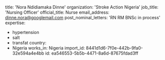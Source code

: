 title: 'Nora Ndidiamaka Dinne'
organization: 'Stroke Action Nigeria'
job_title: 'Nursing Officer'
official_title: Nurse
email_address: dinne.nora@googlemail.com
post_nominal_letters: 'RN RM BNSc in process'
expertise:
  - hypertension
  - salt
  - transfat
country:
  - Nigeria
works_in: Nigeria
import_id: 8441d1d6-7f0e-442b-9fa0-32e594a4e4bb
id: ea546553-5b5b-4471-8a6d-87675fdad3ff
